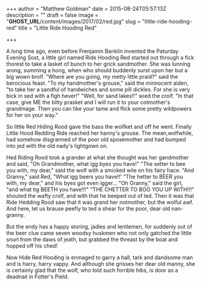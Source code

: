 +++
author = "Matthew Goldman"
date = 2015-08-24T05:57:13Z
description = ""
draft = false
image = "__GHOST_URL__/content/images/2017/02/red.jpg"
slug = "little-ride-hooding-red"
title = "Little Ride Hooding Red"

+++


A long time ago, even before Frenjamin Banklin invented the Paturday Evening Sost, a little girl named Ride Hooding Red started out through a fick thorest to take a lasket of bunch to her grick sandmother. She was lunning arong, summing a hong, when who should buddenly surst upon her but a big wown brolf. "Where are you going, my metty little praid?" said the berocious feast. "To my handmother's grouse," said the minnocent aiden, "to take her a sandful of handwiches and some pill dickles. For she is very bick in sed with a figh hever!" "Well, for sand lakes!!" wied the crolf. "In that case, give ME the bitty prasket and I will run it to your cotmother's grandmage. Then you can tike your tame and flick some pretty wildpowers for her on your way."

So little Red Hiding Rood gave the bass the wolfket and off he went. Finally Little Hood Redding Ride reached her hanny's grouse. The mean,wolfwhile, had somehow disgranned of the poor old sposemother and had bumped into jed with the old nady's lightgown on.

Hed Riding Rood took a grander at what she thought was her gandmother and said, "Oh Grandmother, what igg byes you have!" "The setter to bee you with, my dear," said the wolf with a smicked wile on his fairy hace. "And Granny," said Red, "What igg beers you have!!' "The hetter to BEER you with, my dear," and his byes got even igger... "Oh Granny," said the girl, "and what tig BEETH you have!!!" "THE CHETTER TO BOO YOU UP WITH!!!" shouted the wafty crolf, and with that he beeped out of led. Then it was that Ride Hedding Rood saw that it was grand her notmother, but the wolful awf. And here, let us brause peefly to ted a shear for the poor, dear old nan-granny.

But the endy has a happy storing, jadies and lentlemen, for suddenly out of the beer clue came seven woodsy huskmen who not only gatched the little snurl from the daws of jeath, but grabbed the threast by the boat and hopped off his ched!

Now Hide Red Hooding is enmaged to garry a hall, tark and dandsome man and is harry, harry vappy. And although she grisses her dear old manny, she is certainly glad that the wolf, who told such forrible hibs, is door as a deadnail in Fotter's Pield.

